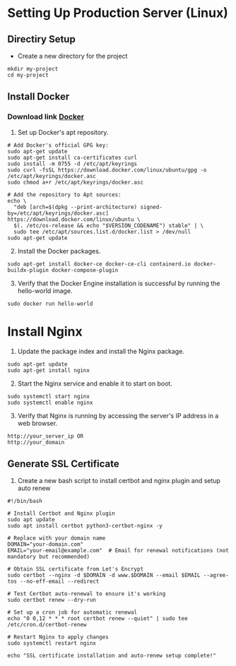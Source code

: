 # Setting Up Production Server (Linux)

## Directiry Setup

- Create a new directory for the project

```
mkdir my-project
cd my-project
```

## Install Docker

### Download link [Docker](https://docs.docker.com/engine/install/ubuntu/)

1. Set up Docker's apt repository.

```
# Add Docker's official GPG key:
sudo apt-get update
sudo apt-get install ca-certificates curl
sudo install -m 0755 -d /etc/apt/keyrings
sudo curl -fsSL https://download.docker.com/linux/ubuntu/gpg -o /etc/apt/keyrings/docker.asc
sudo chmod a+r /etc/apt/keyrings/docker.asc

# Add the repository to Apt sources:
echo \
  "deb [arch=$(dpkg --print-architecture) signed-by=/etc/apt/keyrings/docker.asc] https://download.docker.com/linux/ubuntu \
  $(. /etc/os-release && echo "$VERSION_CODENAME") stable" | \
  sudo tee /etc/apt/sources.list.d/docker.list > /dev/null
sudo apt-get update
```

2. Install the Docker packages.

```
sudo apt-get install docker-ce docker-ce-cli containerd.io docker-buildx-plugin docker-compose-plugin
```

3. Verify that the Docker Engine installation is successful by running the hello-world image.

```
sudo docker run hello-world
```

# Install Nginx

1. Update the package index and install the Nginx package.

```
sudo apt-get update
sudo apt-get install nginx
```

2. Start the Nginx service and enable it to start on boot.

```
sudo systemctl start nginx
sudo systemctl enable nginx
```

3. Verify that Nginx is running by accessing the server's IP address in a web browser.

```
http://your_server_ip OR
http://your_domain
```

<!-- 4. Give write permission to the user

```
sudo chown -R <USERNAME HERE> /var/www/html
sudo chmod -R u+w /var/www/html
``` -->

## Generate SSL Certificate

1. Create a new bash script to install certbot and nginx plugin and setup auto renew

```
#!/bin/bash

# Install Certbot and Nginx plugin
sudo apt update
sudo apt install certbot python3-certbot-nginx -y

# Replace with your domain name
DOMAIN="your-domain.com"
EMAIL="your-email@example.com"  # Email for renewal notifications (not mandatory but recommended)

# Obtain SSL certificate from Let's Encrypt
sudo certbot --nginx -d $DOMAIN -d www.$DOMAIN --email $EMAIL --agree-tos --no-eff-email --redirect

# Test Certbot auto-renewal to ensure it's working
sudo certbot renew --dry-run

# Set up a cron job for automatic renewal
echo "0 0,12 * * * root certbot renew --quiet" | sudo tee /etc/cron.d/certbot-renew

# Restart Nginx to apply changes
sudo systemctl restart nginx

echo "SSL certificate installation and auto-renew setup complete!"

```
